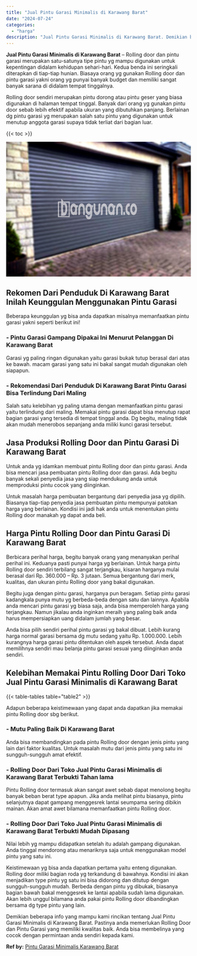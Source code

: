 ```yaml
---
title: "Jual Pintu Garasi Minimalis di Karawang Barat"
date: "2024-07-24"
categories: 
  - "harga"
description: "Jual Pintu Garasi Minimalis di Karawang Barat. Demikian beberapa info yang mampu kami rincikan tentang Jual Pintu Garasi Minimalis di Karawang Barat. Pastiny..."
---
```


**Jual Pintu Garasi Minimalis di Karawang Barat** – Rolling door dan pintu garasi merupakan satu-satunya tipe pintu yg mampu digunakan untuk kepentingan didalam kehidupan sehari-hari. Kedua benda ini seringkali diterapkan di tiap-tiap hunian. Biasaya orang yg gunakan Rolling door dan pintu garasi yakni orang yg punyai banyak budget dan memiliki sangat banyak sarana di didalam tempat tinggalnya.

Rolling door sendiri merupakan pintu dorong atau pintu geser yang biasa digunakan di halaman tempat tinggal. Banyak dari orang yg gunakan pintu door sebab lebih efektif apabila ukuran yang dibutuhkan panjang. Berlainan dg pintu garasi yg merupakan salah satu pintu yang digunakan untuk menutup anggota garasi supaya tidak terliat dari bagian luar.

{{< toc >}}

![Jual Pintu Garasi Minimalis di Karawang Barat](/images/pintu-garasi-64.png)

## Rekomen Dari Penduduk Di Karawang Barat Inilah Keunggulan Menggunakan Pintu Garasi

Beberapa keunggulan yg bisa anda dapatkan misalnya memanfaatkan pintu garasi yakni seperti berikut ini!

### \- Pintu Garasi Gampang Dipakai Ini Menurut Pelanggan Di Karawang Barat

Garasi yg paling ringan digunakan yaitu garasi bukak tutup berasal dari atas ke bawah. macam garasi yang satu ini bakal sangat mudah digunakan oleh siapapun.

### \- Rekomendasi Dari Penduduk Di Karawang Barat Pintu Garasi Bisa Terlindung Dari Maling

Salah satu kelebihan yg paling utama dengan memanfaatkan pintu garasi yaitu terlindung dari maling. Memakai pintu garasi dapat bisa menutup rapat bagian garasi yang tersedia di tempat tinggal anda. Dg begitu, maling tidak akan mudah menerobos sepanjang anda miliki kunci garasi tersebut.

## Jasa Produksi Rolling Door dan Pintu Garasi Di Karawang Barat

Untuk anda yg idamkan membuat pintu Rolling door dan pintu garasi. Anda bisa mencari jasa pembuatan pintu Rolling door dan garasi. Ada begitu banyak sekali penyedia jasa yang siap mendukung anda untuk memproduksi pintu cocok yang diinginkan.

Untuk masalah harga pembuatan bergantung dari penyedia jasa yg dipilih. Biasanya tiap-tiap penyedia jasa pembuatan pintu mempunyai patokan harga yang berlainan. Kondisi ini jadi hak anda untuk menentukan pintu Rolling door manakah yg dapat anda beli.

## Harga Pintu Rolling Door dan Pintu Garasi Di Karawang Barat

Berbicara perihal harga, begitu banyak orang yang menanyakan perihal perihal ini. Keduanya pasti punyai harga yg berlainan. Untuk harga pintu Rolling door sendiri terbilang sangat terjangkau, kisaran harganya mulai berasal dari Rp. 360.000 – Rp. 3 jutaan. Semua bergantung dari merk, kualitas, dan ukuran pintu Rolling door yang bakal digunakan.

Begitu juga dengan pintu garasi, harganya pun beragam. Setiap pintu garasi kadangkala punya mutu yg berbeda-beda dengan satu dan lainnya. Apabila anda mencari pintu garasi yg biasa saja, anda bisa memperoleh harga yang terjangkau. Namun jikalau anda inginkan meraih yang paling baik anda harus mempersiapkan uang didalam jumlah yang besar.

Anda bisa pilih sendiri perihal pintu garasi yg bakal dibuat. Lebih kurang harga normal garasi bersama dg mutu sedang yaitu Rp. 1.000.000. Lebih kurangnya harga garasi pintu ditentukan oleh aspek tersebut. Anda dapat memilihnya sendiri mau belanja pintu garasi sesuai yang diinginkan anda sendiri.

## Kelebihan Memakai Pintu Rolling Door Dari Toko Jual Pintu Garasi Minimalis di Karawang Barat

{{< table-tables table="table2" >}}

Adapun beberapa keistimewaan yang dapat anda dapatkan jika memakai pintu Rolling door sbg berikut.

### \- Mutu Paling Baik Di Karawang Barat

Anda bisa membandingkan pada pintu Rolling door dengan jenis pintu yang lain dari faktor kualitas. Untuk masalah mutu dari jenis pintu yang satu ini sungguh-sungguh amat efektif.

### \- Rolling Door Dari Toko Jual Pintu Garasi Minimalis di Karawang Barat Terbukti Tahan lama

Pintu Rolling door termasuk akan sangat awet sebab dapat menolong begitu banyak beban berat type apapun. Jika anda melihat pintu biasanya, pintu selanjutnya dapat gampang menggesrek lantai seumpama sering dibikin mainan. Akan amat awet bilamana memanfaatkan pintu Rolling door.

### \- Rolling Door Dari Toko Jual Pintu Garasi Minimalis di Karawang Barat Terbukti Mudah Dipasang

Nilai lebih yg mampu didapatkan setelah itu adalah gampang digunakan. Anda tinggal mendorong atau menariknya saja untuk menggunakan model pintu yang satu ini.

Keistimewaan yg bisa anda dapatkan pertama yaitu enteng digunakan. Rolling door miliki bagian roda yg terkandung di bawahnya. Kondisi ini akan menjadikan type pintu yg satu ini bisa didorong dan ditutup dengan sungguh-sungguh mudah. Berbeda dengan pintu yg dibukak, biasanya bagian bawah bakal menggesrek ke lantai apabila sudah lama digunakan. Akan lebih unggul bilamana anda pakai pintu Rolling door dibandingkan bersama dg type pintu yang lain.

Demikian beberapa info yang mampu kami rincikan tentang Jual Pintu Garasi Minimalis di Karawang Barat. Pastinya anda memerlukan Rolling Door dan Pintu Garasi yang memiliki kwalitas baik. Anda bisa membelinya yang cocok dengan permintaan anda sendiri kepada kami.

**Ref by:** [Pintu Garasi Minimalis Karawang Barat](https://id.wikipedia.org/wiki/Pintu)
